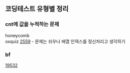## 코딩테스트 유형별 정리

### cnt에 값을 누적하는 문제
honeycomb <br>
oxquiz
[2559](https://www.acmicpc.net/problem/2559) - 문제는 쉬우나 배열 인덱스를 정신차리고 생각하기

### bf
[19532](https://www.acmicpc.net/problem/19532)

